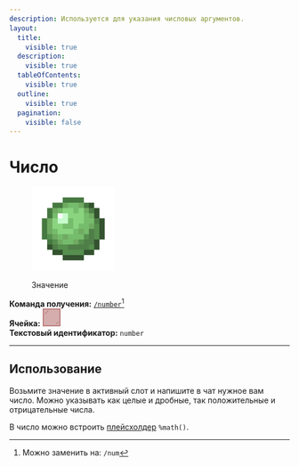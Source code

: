 ```yaml
---
description: Используется для указания числовых аргументов.
layout:
  title:
    visible: true
  description:
    visible: true
  tableOfContents:
    visible: true
  outline:
    visible: true
  pagination:
    visible: false
---
```


# Число

<figure><img src="../../../.gitbook/assets/slime_ball.png" alt="" width="150"><figcaption><p>Значение</p></figcaption></figure>

**Команда получения:** [`/number`](#user-content-fn-1)[^1]\
**Ячейка:** <img src="../../../.gitbook/assets/red_stained_glass_pane.png" alt="" data-size="line">\
**Текстовый идентификатор:** `number`

***

## Использование

Возьмите значение в активный слот и напишите в чат нужное вам число. Можно указывать как целые и дробные, так положительные и отрицательные числа.

В число можно встроить [плейсхолдер](../#pleiskholdery) `%math()`.

[^1]: Можно заменить на: `/num`
